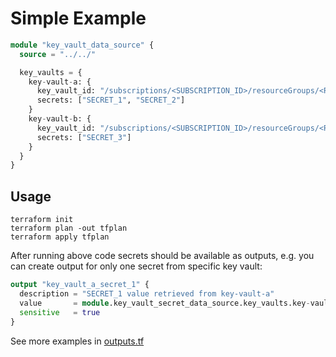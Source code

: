 # Simple Example

```terraform
module "key_vault_data_source" {
  source = "../../"

  key_vaults = {
    key-vault-a: {
      key_vault_id: "/subscriptions/<SUBSCRIPTION_ID>/resourceGroups/<RESOURCE_GROUP>/providers/Microsoft.KeyVault/vaults/<KEY_VAULT_A_NAME>"
      secrets: ["SECRET_1", "SECRET_2"]
    }
    key-vault-b: {
      key_vault_id: "/subscriptions/<SUBSCRIPTION_ID>/resourceGroups/<RESOURCE_GROUP>/providers/Microsoft.KeyVault/vaults/<KEY_VAULT_B_NAME>"
      secrets: ["SECRET_3"]
    }
  }
}
```

## Usage

```
terraform init
terraform plan -out tfplan
terraform apply tfplan
```

After running above code secrets should be available as outputs, e.g. you can create output for only one secret from specific key vault:
```terraform
output "key_vault_a_secret_1" {
  description = "SECRET_1 value retrieved from key-vault-a"
  value       = module.key_vault_secret_data_source.key_vaults.key-vault-a.secrets.SECRET_1.value
  sensitive   = true
}
```

See more examples in [outputs.tf](outputs.tf)
